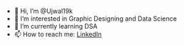 - 👋 Hi, I’m @Ujwal19k
- 👀 I’m interested in Graphic Designing and Data Science
- 🌱 I’m currently learning DSA
- 📫 How to reach me: <a href="https://www.linkedin.com/in/ujwal-katariya-4aa171221/">LinkedIn<a/>

<!---
Ujwal19k/Ujwal19k is a ✨ special ✨ repository because its `README.md` (this file) appears on your GitHub profile.
You can click the Preview link to take a look at your changes.
--->
